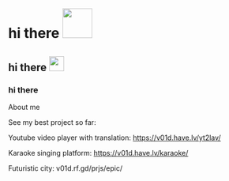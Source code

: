 # hi there <img src='https://media.tenor.com/_rAgn1VgQdIAAAAi/wave.gif' width='60px'>
## hi there <img src='https://media.tenor.com/_rAgn1VgQdIAAAAi/wave.gif' width='30px'>
### hi there <img src='https://media.tenor.com/_rAgn1VgQdIAAAAi/wave.gif' width='10px'>


About me



See my best project so far:

Youtube video player with translation:
https://v01d.have.lv/yt2lav/

Karaoke singing platform:
https://v01d.have.lv/karaoke/

Futuristic city:
v01d.rf.gd/prjs/epic/
